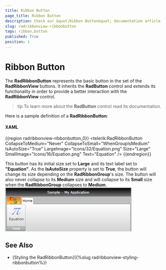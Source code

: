 ```yaml
---
title: Ribbon Button
page_title: Ribbon Button
description: Check our &quot;Ribbon Button&quot; documentation article for the RadRibbonView {{ site.framework_name }} control.
slug: radribbonview-ribbonbutton
tags: ribbon,button
published: True
position: 1
---
```


# Ribbon Button

The __RadRibbonButton__ represents the basic button in the set of the __RadRibbonView__ buttons. It inherits the __RadButton__ control and extends its functionality in order to provide a better interaction with the __RadRibbonView__ control.

>tip To learn more about the __RadButton__ control read its documentation.

Here is a sample definition of a __RadRibbonButton__:

#### __XAML__
{{region radribbonview-ribbonbutton_0}}
	<telerik:RadRibbonButton CollapseToMedium="Never" 
	                         CollapseToSmall="WhenGroupIsMedium"
	                         IsAutoSize="True"
	                         LargeImage="Icons/32/Equation.png"
	                         Size="Large"
	                         SmallImage="Icons/16/Equation.png"
	                         Text="Equation" />
{{endregion}}

This button has its initial size set to __Large__ and its text label set to __"Equation"__. As the __IsAutoSize__ property is set to __True__, the button will change its size depending on the __RadRibbonGroup__'s size. The button will also never collapse to its __Medium__ size and will collapse to its __Small__ size when the __RadRibbonGroup__ collapses to __Medium__.
![{{ site.framework_name }} RadRibbonView Ribbon Button](images/RibbonView_Buttons_Button.png)          

## See Also
 * [Styling the RadRibbonButton]({%slug radribbonview-styling-ribbonbutton%})
